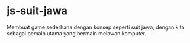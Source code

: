 # js-suit-jawa
Membuat game sederhana dengan konsep seperti suit jawa, dengan kita sebagai pemain utama yang bermain melawan komputer.
